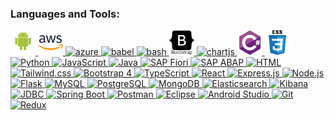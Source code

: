 <h3 align="left">Languages and Tools:</h3>
<p align="left"> <a href="https://developer.android.com" target="_blank"> <img src="https://raw.githubusercontent.com/devicons/devicon/master/icons/android/android-original-wordmark.svg" alt="android" width="40" height="40"/> </a> <a href="https://aws.amazon.com" target="_blank"> <img src="https://raw.githubusercontent.com/devicons/devicon/master/icons/amazonwebservices/amazonwebservices-original-wordmark.svg" alt="aws" width="40" height="40"/> </a> <a href="https://azure.microsoft.com/en-in/" target="_blank"> <img src="https://www.vectorlogo.zone/logos/microsoft_azure/microsoft_azure-icon.svg" alt="azure" width="40" height="40"/> </a> <a href="https://babeljs.io/" target="_blank"> <img src="https://www.vectorlogo.zone/logos/babeljs/babeljs-icon.svg" alt="babel" width="40" height="40"/> </a> <a href="https://www.gnu.org/software/bash/" target="_blank"> <img src="https://www.vectorlogo.zone/logos/gnu_bash/gnu_bash-icon.svg" alt="bash" width="40" height="40"/> </a> <a href="https://getbootstrap.com" target="_blank"> <img src="https://raw.githubusercontent.com/devicons/devicon/master/icons/bootstrap/bootstrap-plain-wordmark.svg" alt="bootstrap" width="40" height="40"/> </a> <a href="https://www.chartjs.org" target="_blank"> <img src="https://www.chartjs.org/media/logo-title.svg" alt="chartjs" width="40" height="40"/> </a> <a href="https://www.w3schools.com/cs/" target="_blank"> <img src="https://raw.githubusercontent.com/devicons/devicon/master/icons/csharp/csharp-original.svg" alt="csharp" width="40" height="40"/> </a> <a href="https://www.w3schools.com/css/" target="_blank"> <img src="https://raw.githubusercontent.com/devicons/devicon/master/icons/css3/css3-original-wordmark.svg" alt="css3" width="40" height="40"/> </a> 
<!-- Programming Languages -->
<a href="https://www.python.org/" target="_blank">
  <img src="https://img.shields.io/badge/Python-3776AB?style=for-the-badge&logo=python&logoColor=white" alt="Python">
</a>

<a href="https://developer.mozilla.org/en-US/docs/Web/JavaScript" target="_blank">
  <img src="https://img.shields.io/badge/JavaScript-F7DF1E?style=for-the-badge&logo=javascript&logoColor=black" alt="JavaScript">
</a>

<a href="https://www.java.com/" target="_blank">
  <img src="https://img.shields.io/badge/Java-007396?style=for-the-badge&logo=java&logoColor=white" alt="Java">
</a>

<!-- SAP -->
<a href="https://help.sap.com/viewer/fiori-launchpad-cloud/" target="_blank">
  <img src="https://img.shields.io/badge/SAP%20Fiori-0F69A8?style=for-the-badge&logo=sap&logoColor=white" alt="SAP Fiori">
</a>

<a href="https://help.sap.com/doc/abapdocu_751_index_htm/7.51/en-US/index.htm" target="_blank">
  <img src="https://img.shields.io/badge/SAP%20ABAP-003366?style=for-the-badge&logo=sap&logoColor=white" alt="SAP ABAP">
</a>

<!-- Web Technologies -->
<a href="https://developer.mozilla.org/en-US/docs/Web/HTML" target="_blank">
  <img src="https://img.shields.io/badge/HTML-E34F26?style=for-the-badge&logo=html5&logoColor=white" alt="HTML">
</a>

<a href="https://tailwindcss.com/" target="_blank">
  <img src="https://img.shields.io/badge/Tailwind.css-38B2AC?style=for-the-badge&logo=tailwind-css&logoColor=white" alt="Tailwind.css">
</a>

<a href="https://getbootstrap.com/" target="_blank">
  <img src="https://img.shields.io/badge/Bootstrap%204-563D7C?style=for-the-badge&logo=bootstrap&logoColor=white" alt="Bootstrap 4">
</a>

<a href="https://www.typescriptlang.org/" target="_blank">
  <img src="https://img.shields.io/badge/TypeScript-3178C6?style=for-the-badge&logo=typescript&logoColor=white" alt="TypeScript">
</a>

<!-- JavaScript Frameworks -->
<a href="https://reactjs.org/" target="_blank">
  <img src="https://img.shields.io/badge/React-61DAFB?style=for-the-badge&logo=react&logoColor=black" alt="React">
</a>

<a href="https://expressjs.com/" target="_blank">
  <img src="https://img.shields.io/badge/Express.js-000000?style=for-the-badge&logo=express&logoColor=white" alt="Express.js">
</a>

<a href="https://nodejs.org/" target="_blank">
  <img src="https://img.shields.io/badge/Node.js-339933?style=for-the-badge&logo=node.js&logoColor=white" alt="Node.js">
</a>

<a href="https://flask.palletsprojects.com/" target="_blank">
  <img src="https://img.shields.io/badge/Flask-000000?style=for-the-badge&logo=flask&logoColor=white" alt="Flask">
</a>

<!-- Databases -->
<a href="https://www.mysql.com/" target="_blank">
  <img src="https://img.shields.io/badge/MySQL-4479A1?style=for-the-badge&logo=mysql&logoColor=white" alt="MySQL">
</a>

<a href="https://www.postgresql.org/" target="_blank">
  <img src="https://img.shields.io/badge/PostgreSQL-336791?style=for-the-badge&logo=postgresql&logoColor=white" alt="PostgreSQL">
</a>

<a href="https://www.mongodb.com/" target="_blank">
  <img src="https://img.shields.io/badge/MongoDB-47A248?style=for-the-badge&logo=mongodb&logoColor=white" alt="MongoDB">
</a>

<!-- Elasticsearch & Kibana -->
<a href="https://www.elastic.co/elasticsearch/" target="_blank">
  <img src="https://img.shields.io/badge/Elasticsearch-005571?style=for-the-badge&logo=elasticsearch&logoColor=white" alt="Elasticsearch">
</a>

<a href="https://www.elastic.co/kibana" target="_blank">
  <img src="https://img.shields.io/badge/Kibana-005571?style=for-the-badge&logo=kibana&logoColor=white" alt="Kibana">
</a>

<!-- Java Technologies -->
<a href="https://docs.oracle.com/en/java/" target="_blank">
  <img src="https://img.shields.io/badge/JDBC-007396?style=for-the-badge&logo=java&logoColor=white" alt="JDBC">
</a>

<a href="https://spring.io/projects/spring-boot" target="_blank">
  <img src="https://img.shields.io/badge/Spring%20Boot-6DB33F?style=for-the-badge&logo=spring&logoColor=white" alt="Spring Boot">
</a>

<!-- API Development & Tools -->
<a href="https://www.postman.com/" target="_blank">
  <img src="https://img.shields.io/badge/Postman-FF6C37?style=for-the-badge&logo=postman&logoColor=white" alt="Postman">
</a>

<!-- Version Control & IDEs -->
<a href="https://www.eclipse.org/" target="_blank">
  <img src="https://img.shields.io/badge/Eclipse-2C2255?style=for-the-badge&logo=eclipse&logoColor=white" alt="Eclipse">
</a>

<a href="https://developer.android.com/studio" target="_blank">
  <img src="https://img.shields.io/badge/Android%20Studio-3DDC84?style=for-the-badge&logo=android&logoColor=white" alt="Android Studio">
</a>

<a href="https://git-scm.com/" target="_blank">
  <img src="https://img.shields.io/badge/Git-F05032?style=for-the-badge&logo=git&logoColor=white" alt="Git">
</a>

<a href="https://redux.js.org/" target="_blank">
  <img src="https://img.shields.io/badge/Redux-764ABC?style=for-the-badge&logo=redux&logoColor=white" alt="Redux">
</a>
</p>

